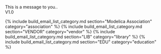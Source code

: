 This is a message to you..  
V1.0

{% include build_email_list_category.md section="Modelica Association" category="association" %}
{% include build_email_list_category.md section="VENDOR" category="vendor" %}
{% include build_email_list_category.md section="LIB" category="library" %}
{% include build_email_list_category.md section="EDU" category="education" %}

